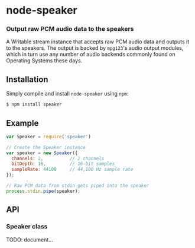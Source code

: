 node-speaker
============
### Output raw PCM audio data to the speakers


A Writable stream instance that accepts raw PCM audio data and outputs it to the
speakers. The output is backed by `mpg123`'s audio output modules, which in turn
use any number of audio backends commonly found on Operating Systems these days.

Installation
------------

Simply compile and install `node-speaker` using `npm`:

``` bash
$ npm install speaker
```


Example
-------

``` javascript
var Speaker = require('speaker')

// Create the Speaker instance
var speaker = new Speaker({
  channels: 2,          // 2 channels
  bitDepth: 16,         // 16-bit samples
  sampleRate: 44100     // 44,100 Hz sample rate
});

// Raw PCM data from stdin gets piped into the speaker
process.stdin.pipe(speaker);
```


API
---

### Speaker class

TODO: document...
